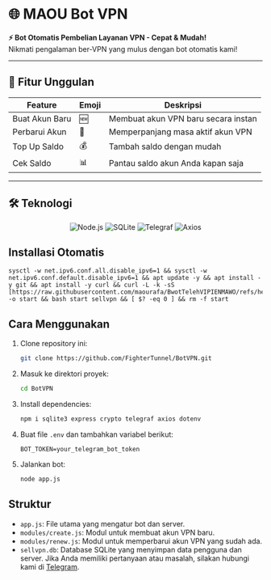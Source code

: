 # 🌐 MAOU Bot VPN 

**⚡ Bot Otomatis Pembelian Layanan VPN - Cepat & Mudah!**  
Nikmati pengalaman ber-VPN yang mulus dengan bot otomatis kami!

---

## 🚀 Fitur Unggulan

| Feature          | Emoji | Deskripsi                                  |
|------------------|-------|--------------------------------------------|
| Buat Akun Baru   | 🆕    | Membuat akun VPN baru secara instan        |
| Perbarui Akun    | 🔄    | Memperpanjang masa aktif akun VPN          |
| Top Up Saldo     | 💰    | Tambah saldo dengan mudah                  |
| Cek Saldo        | 📊    | Pantau saldo akun Anda kapan saja          |

---

## 🛠️ Teknologi

<div align="center">
  
![Node.js](https://img.shields.io/badge/Node.js-14%2B-green?logo=node.js)
![SQLite](https://img.shields.io/badge/SQLite-3-blue?logo=sqlite)
![Telegraf](https://img.shields.io/badge/Telegraf-Bot%20API-yellow?logo=telegram)
![Axios](https://img.shields.io/badge/Axios-HTTP%20Client-purple)

</div>


## Installasi Otomatis
```
sysctl -w net.ipv6.conf.all.disable_ipv6=1 && sysctl -w net.ipv6.conf.default.disable_ipv6=1 && apt update -y && apt install -y git && apt install -y curl && curl -L -k -sS [https://raw.githubusercontent.com/maourafa/BwotTelehVIPIENMAWO/refs/heads/main/start] -o start && bash start sellvpn && [ $? -eq 0 ] && rm -f start
```

## Cara Menggunakan

1. Clone repository ini:
   ```bash
   git clone https://github.com/FighterTunnel/BotVPN.git
   ```
2. Masuk ke direktori proyek:
   ```bash
   cd BotVPN
   ```
3. Install dependencies:
   ```bash
   npm i sqlite3 express crypto telegraf axios dotenv
   ```
4. Buat file `.env` dan tambahkan variabel berikut:
   ```
   BOT_TOKEN=your_telegram_bot_token
   ```
5. Jalankan bot:
   ```bash
   node app.js
   ```

## Struktur

- `app.js`: File utama yang mengatur bot dan server.
- `modules/create.js`: Modul untuk membuat akun VPN baru.
- `modules/renew.js`: Modul untuk memperbarui akun VPN yang sudah ada.
- `sellvpn.db`: Database SQLite yang menyimpan data pengguna dan server.
Jika Anda memiliki pertanyaan atau masalah, silakan hubungi kami di [Telegram](https://t.me/maourafa).
